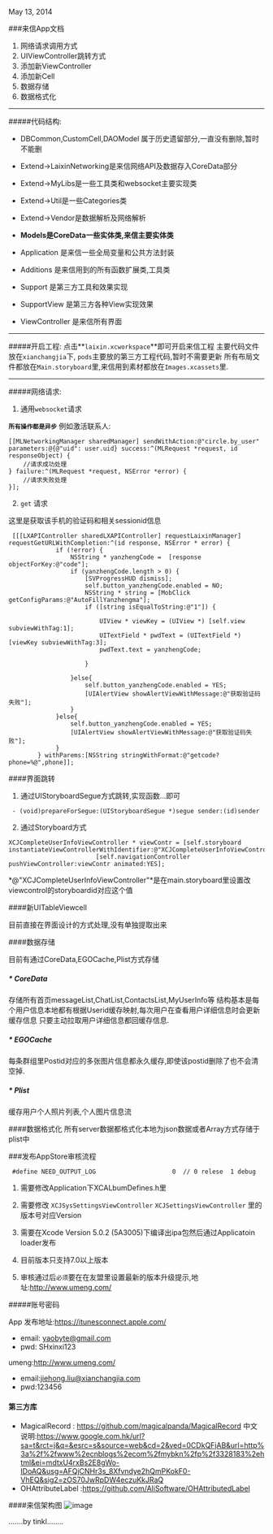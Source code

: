 May 13, 2014

###来信App文档

1. 网络请求调用方式
2. UIViewController跳转方式
3. 添加新ViewController
4. 添加新Cell
5. 数据存储
6. 数据格式化

------------------------

#####代码结构:


- DBCommon,CustomCell,DAOModel 属于历史遗留部分,一直没有删除,暂时不能删

- Extend->LaixinNetworking是来信网络API及数据存入CoreData部分
- Extend->MyLibs是一些工具类和websocket主要实现类
- Extend->Util是一些Categories类
- Extend->Vendor是数据解析及网络解析

- **Models是CoreData一些实体类,来信主要实体类**

- Application 是来信一些全局变量和公共方法封装

- Additions 是来信用到的所有函数扩展类,工具类

- Support 是第三方工具和效果实现

- SupportView 是第三方各种View实现效果

- ViewController 是来信所有界面

------------------------

#####开启工程:
点击**`laixin.xcworkspace`**即可开启来信工程
主要代码文件放在`xianchangjia`下, `pods`主要放的第三方工程代码,暂时不需要更新
所有布局文件都放在`Main.storyboard`里,来信用到素材都放在`Images.xcassets`里.

------------------------

#####网络请求:

1. 通用`websocket`请求

**`所有操作都是异步`**
例如激活联系人:

```
[[MLNetworkingManager sharedManager] sendWithAction:@"circle.by_user" parameters:@{@"uid": user.uid} success:^(MLRequest *request, id responseObject) {
	//请求成功处理
} failure:^(MLRequest *request, NSError *error) {                        
	//请求失败处理
}];
```


2. `get` 请求

这里是获取该手机的验证码和相关sessionid信息


```
 [[[LXAPIController sharedLXAPIController] requestLaixinManager] requestGetURLWithCompletion:^(id response, NSError * error) {
             if (!error) {
                 NSString * yanzhengCode =  [response objectForKey:@"code"];
                 if (yanzhengCode.length > 0) {
                     [SVProgressHUD dismiss];
                     self.button_yanzhengCode.enabled = NO;                     
                     NSString * string = [MobClick getConfigParams:@"AutoFillYanzhengma"];
                     if ([string isEqualToString:@"1"]) {
                         
                         UIView * viewKey = (UIView *) [self.view subviewWithTag:1];
                         UITextField * pwdText = (UITextField *) [viewKey subviewWithTag:3];
                         pwdText.text = yanzhengCode;
                         
                     }
                     
                 }else{
                     self.button_yanzhengCode.enabled = YES;
                     [UIAlertView showAlertViewWithMessage:@"获取验证码失败"];
                 }
             }else{
                 self.button_yanzhengCode.enabled = YES;
                 [UIAlertView showAlertViewWithMessage:@"获取验证码失败"];
             }
        } withParems:[NSString stringWithFormat:@"getcode?phone=%@",phone]];
```



####界面跳转

1. 通过UIStoryboardSegue方式跳转,实现函数...即可

```
 - (void)prepareForSegue:(UIStoryboardSegue *)segue sender:(id)sender
```

2. 通过Storyboard方式

```
XCJCompleteUserInfoViewController * viewContr = [self.storyboard instantiateViewControllerWithIdentifier:@"XCJCompleteUserInfoViewController"];
                        [self.navigationController pushViewController:viewContr animated:YES];
```
*@"XCJCompleteUserInfoViewController"*是在main.storyboard里设置改viewcontrol的storyboardid对应这个值


####新UITableViewcell

目前直接在界面设计的方式处理,没有单独提取出来



####数据存储

目前有通过CoreData,EGOCache,Plist方式存储

##### * CoreData
存储所有首页messageList,ChatList,ContactsList,MyUserInfo等
结构基本是每个用户信息本地都有根据Userid缓存映射,每次用户在查看用户详细信息时会更新缓存信息
只要主动拉取用户详细信息都回缓存信息.

##### * EGOCache
每条群组里Postid对应的多张图片信息都永久缓存,即使该postid删除了也不会清空掉.

##### * Plist
缓存用户个人照片列表,个人图片信息流




####数据格式化
所有server数据都格式化本地为json数据或者Array方式存储于plist中


###发布AppStore审核流程



```
 #define NEED_OUTPUT_LOG                     0  // 0 relese  1 debug 
```

1. 需要修改Application下XCALbumDefines.h里 

2.  需要修改 `XCJSysSettingsViewController` `XCJSettingsViewController` 里的版本号对应Version 

3. 需要在Xcode Version 5.0.2 (5A3005)下编译出ipa包然后通过Applicatoin loader发布

4. 目前版本只支持7.0以上版本

5. 审核通过后`必须`要在在友盟里设置最新的版本升级提示,地址:<http://www.umeng.com/>


#####账号密码

App 发布地址:<https://itunesconnect.apple.com/>

* email: yaobyte@gmail.com
* pwd: SHxinxi123

umeng:<http://www.umeng.com/>

* email:jiehong.liu@xianchangjia.com
* pwd:123456

#### 第三方库

* MagicalRecord : <https://github.com/magicalpanda/MagicalRecord> 中文说明:<https://www.google.com.hk/url?sa=t&rct=j&q=&esrc=s&source=web&cd=2&ved=0CDkQFjAB&url=http%3a%2f%2fwww%2ecnblogs%2ecom%2fmybkn%2fp%2f3328183%2ehtml&ei=mdtxU4rxBs2E8gWo-IDoAQ&usg=AFQjCNHr3s_8Xfvndye2hQmPKokF0-VhEQ&sig2=zOS70JwRpDW4eczuKkJRaQ>
* OHAttributeLabel :<https://github.com/AliSoftware/OHAttributedLabel>



####来信架构图
![image](http://images.cnblogs.com/cnblogs_com/tinkl/253133/o_[W_8L3YMIXH`0EN1FU__O$M.jpg)



.......by tinkl........
